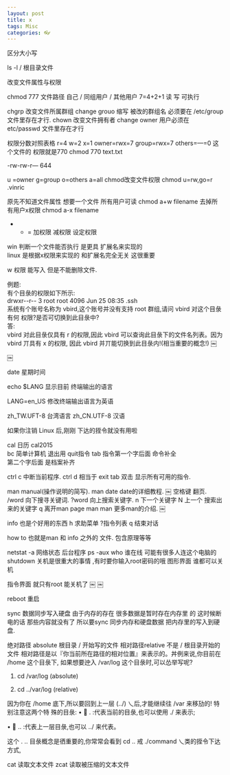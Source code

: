 ```yaml
---
layout: post
title: x
tags: Misc
categories: 👓
---
```





区分大小写


ls -l /     根目录文件



改变文件属性与权限

chmod 777 文件路径      自己 / 同组用户 / 其他用户 
7=4+2+1   读  写 可执行    

chgrp 改变文件所属群组  change grouo 缩写     被改的群组名 必须要在 /etc/group 文件里存在才行.
chown 改变文件拥有者 change owner                             用户必须在 etc/passwd 文件里存在才行

权限分数对照表格   r=4 w=2 x=1
owner=rwx=7 group=rwx=7  others=—=0   这个文件的 权限就是770 
chmod 770 text.txt

-rw-rw-r—   644 

u =owner
g=group
o=others
a=all
chmod改变文件权限   chmod u=rw,go=r .vinric

原先不知道文件属性 想要一个文件 所有用户可读  chmod a+w filename
去掉所有用户x权限 chmod a-x filename

+ - =   加权限 减权限 设定权限

win 判断一个文件能否执行 是更具 扩展名来实现的  
linux 是根据x权限来实现的  和扩展名完全无关 这很重要

w 权限 能写入 但是不能删除文件.



例题:  
有个目彔的权限如下所示:  
drwxr--r-- 3 root root 4096 Jun 25 08:35 .ssh  
系统有个账号名称为 vbird,这个账号并没有支持 root 群组,请问 vbird 对这个目彔有何 权限?是否可切换到此目彔中?  
答:  
vbird 对此目彔仅具有 r 的权限,因此 vbird 可以查询此目彔下的文件名列表。因为 vbird 丌具有 x 的权限, 因此 vbird 并丌能切换到此目彔内!(相当重要的概念!) 
￼
 
￼
 































date 星期时间

echo $LANG   显示目前 终端输出的语言

LANG=en_US  修改终端输出语言为英语

zh_TW.UFT-8 台湾语言 
zh_CN.UTF-8  汉语

如果你注销 Linux 后,刚刚 下达的挃令就没有用啦 
  

cal 日历    cal2015   
bc 简单计算机  退出用 quit指令
tab  指令第一个字后面 命令补全   
第二个字后面 是档案补齐
  

ctrl c  中断当前程序.
ctrl d  相当于 exit
tab 双击   显示所有可用的指令.
  

man  manual(操作说明的简写).
man date   date的详细教程.
￼
空格键  翻页.
/word  向下搜寻关键词.  ?word 向上搜索关键字.
n 下一个关键字   N 上一个 搜索出来的关键字
q  离开man page
man man   更多man的介绍.
￼
  

info 也是个好用的东西
h 求助菜单 ?指令列表 q 结束对话
  

  

how to  也就是man 和 info 之外的 文件. 包含原理等等
  

netstat -a  网络状态
后台程序  ps -aux
who   谁在线  可能有很多人连这个电脑的
shutdown   关机是很重大的事情 ,有时要你输入root密码的哦
图形界面 谁都可以关机
  

指令界面 就只有root 能关机了
￼
￼
  

  

  

  

  

  

  

reboot 重启
  

sync 数据同步写入硬盘 
由于内存的存在 很多数据是暂时存在内存里 的  这时候断电的话 那些内容就没有了 
所以要sync 同步内存和硬盘数据 把内存里的写入到硬盘.
  

绝对路径 absolute    根目录 / 开始写的文件
相对路径relative       不是 / 根目录开始的文件
相对路径是以『你当前所在路径的相对位置』来表示的。丼例来说,你目前在 /home 这个目彔下, 如果想要迚入 /var/log 这个目彔时,可以怂举写呢?
1.	cd /var/log (absolute)   

2.	cd ../var/log (relative)  
   


因为你在 /home 底下,所以要回到上一层 (../) 乀后,才能继续往 /var 来移劢的! 特别注意这两个特 殊的目彔: 
•	  . :代表当前的目彔,也可以使用 ./ 来表示;   

•	  .. :代表上一层目彔,也可以 ../ 来代表。   

这个 .  .. 目彔概念是徆重要的,你常常会看到 cd .. 戒 ./command 乀类的挃令下达方式,
 
  

cat 读取文本文件
zcat 读取被压缩的文本文件
  

  

  

  

  

  

  

  

  

  

  

  

  

  

  

  

  

  

  

  

  

  

  

  

  

